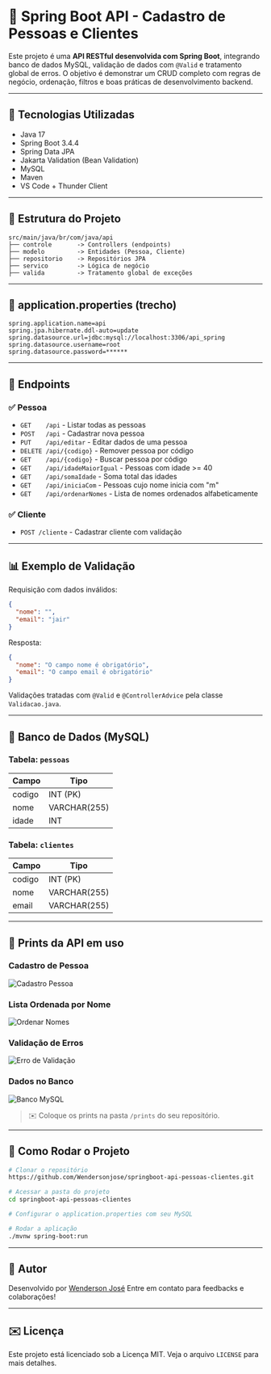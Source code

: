 # 🚀 Spring Boot API - Cadastro de Pessoas e Clientes

Este projeto é uma **API RESTful desenvolvida com Spring Boot**, integrando banco de dados MySQL, validação de dados com `@Valid` e tratamento global de erros. O objetivo é demonstrar um CRUD completo com regras de negócio, ordenação, filtros e boas práticas de desenvolvimento backend.

---

## 🔧 Tecnologias Utilizadas

- Java 17
- Spring Boot 3.4.4
- Spring Data JPA
- Jakarta Validation (Bean Validation)
- MySQL
- Maven
- VS Code + Thunder Client

---

## 📂 Estrutura do Projeto

```
src/main/java/br/com/java/api
├── controle       -> Controllers (endpoints)
├── modelo         -> Entidades (Pessoa, Cliente)
├── repositorio    -> Repositórios JPA
├── servico        -> Lógica de negócio
├── valida         -> Tratamento global de exceções
```

---

## 🔐 application.properties (trecho)

```properties
spring.application.name=api
spring.jpa.hibernate.ddl-auto=update
spring.datasource.url=jdbc:mysql://localhost:3306/api_spring
spring.datasource.username=root
spring.datasource.password=******
```

---

## 🔢 Endpoints

### ✅ Pessoa

- `GET    /api`                 - Listar todas as pessoas
- `POST   /api`                 - Cadastrar nova pessoa
- `PUT    /api/editar`          - Editar dados de uma pessoa
- `DELETE /api/{codigo}`        - Remover pessoa por código
- `GET    /api/{codigo}`        - Buscar pessoa por código
- `GET    /api/idadeMaiorIgual` - Pessoas com idade >= 40
- `GET    /api/somaIdade`       - Soma total das idades
- `GET    /api/iniciaCom`       - Pessoas cujo nome inicia com "m"
- `GET    /api/ordenarNomes`    - Lista de nomes ordenados alfabeticamente

### ✅ Cliente

- `POST /cliente` - Cadastrar cliente com validação

---

## 📊 Exemplo de Validação

Requisição com dados inválidos:
```json
{
  "nome": "",
  "email": "jair"
}
```

Resposta:
```json
{
  "nome": "O campo nome é obrigatório",
  "email": "O campo email é obrigatório"
}
```

Validações tratadas com `@Valid` e `@ControllerAdvice` pela classe `Validacao.java`.

---

## 📅 Banco de Dados (MySQL)

### Tabela: `pessoas`
| Campo  | Tipo        |
|--------|-------------|
| codigo | INT (PK)    |
| nome   | VARCHAR(255)|
| idade  | INT         |

### Tabela: `clientes`
| Campo  | Tipo        |
|--------|-------------|
| codigo | INT (PK)    |
| nome   | VARCHAR(255)|
| email  | VARCHAR(255)|

---

## 📁 Prints da API em uso

### Cadastro de Pessoa
![Cadastro Pessoa](./prints/cadastro-pessoa.png)

### Lista Ordenada por Nome
![Ordenar Nomes](./prints/ordenar-nomes.png)

### Validação de Erros
![Erro de Validação](./prints/erro-validacao-cliente.png)

### Dados no Banco
![Banco MySQL](./prints/tabela-pessoas.png)

> ✉️ Coloque os prints na pasta `/prints` do seu repositório.

---

## 📅 Como Rodar o Projeto

```bash
# Clonar o repositório
https://github.com/Wendersonjose/springboot-api-pessoas-clientes.git

# Acessar a pasta do projeto
cd springboot-api-pessoas-clientes

# Configurar o application.properties com seu MySQL

# Rodar a aplicação
./mvnw spring-boot:run
```

---

## 👤 Autor

Desenvolvido por [Wenderson José](https://github.com/Wendersonjose)
Entre em contato para feedbacks e colaborações!

---

## ✉️ Licença

Este projeto está licenciado sob a Licença MIT. Veja o arquivo `LICENSE` para mais detalhes.


